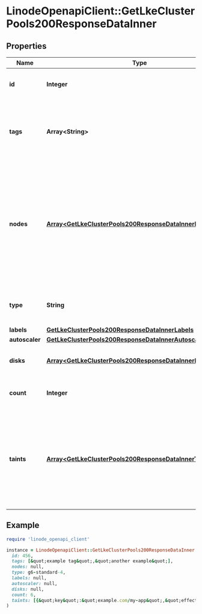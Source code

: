 # LinodeOpenapiClient::GetLkeClusterPools200ResponseDataInner

## Properties

| Name | Type | Description | Notes |
| ---- | ---- | ----------- | ----- |
| **id** | **Integer** | __Filterable__ This Node Pool&#39;s unique ID. | [optional] |
| **tags** | **Array&lt;String&gt;** | __Filterable__ An array of tags applied to this object. Tags are for organizational purposes only. | [optional] |
| **nodes** | [**Array&lt;GetLkeClusterPools200ResponseDataInnerNodesInner&gt;**](GetLkeClusterPools200ResponseDataInnerNodesInner.md) | Status information for the Nodes which are members of this Node Pool. If a Linode has not been provisioned for a given Node slot, the instance_id will be returned as null. | [optional] |
| **type** | **String** | The Linode Type for all of the nodes in the Node Pool. | [optional] |
| **labels** | [**GetLkeClusterPools200ResponseDataInnerLabels**](GetLkeClusterPools200ResponseDataInnerLabels.md) |  | [optional] |
| **autoscaler** | [**GetLkeClusterPools200ResponseDataInnerAutoscaler**](GetLkeClusterPools200ResponseDataInnerAutoscaler.md) |  | [optional] |
| **disks** | [**Array&lt;GetLkeClusterPools200ResponseDataInnerDisksInner&gt;**](GetLkeClusterPools200ResponseDataInnerDisksInner.md) | This Node Pool&#39;s custom disk layout. | [optional] |
| **count** | **Integer** | The number of nodes in the Node Pool. | [optional] |
| **taints** | [**Array&lt;GetLkeClusterPools200ResponseDataInnerTaintsInner&gt;**](GetLkeClusterPools200ResponseDataInnerTaintsInner.md) | Kubernetes taints added to nodes in the node pool. Taints help control how pods are scheduled onto nodes, specifically allowing them to repel certain pods. | [optional] |

## Example

```ruby
require 'linode_openapi_client'

instance = LinodeOpenapiClient::GetLkeClusterPools200ResponseDataInner.new(
  id: 456,
  tags: [&quot;example tag&quot;,&quot;another example&quot;],
  nodes: null,
  type: g6-standard-4,
  labels: null,
  autoscaler: null,
  disks: null,
  count: 6,
  taints: [{&quot;key&quot;:&quot;example.com/my-app&quot;,&quot;effect&quot;:&quot;NoSchedule&quot;,&quot;value&quot;:&quot;teamA&quot;},{&quot;value&quot;:&quot;teamC&quot;,&quot;key&quot;:&quot;myapp.io/team&quot;,&quot;effect&quot;:&quot;NoExecute&quot;}]
)
```

